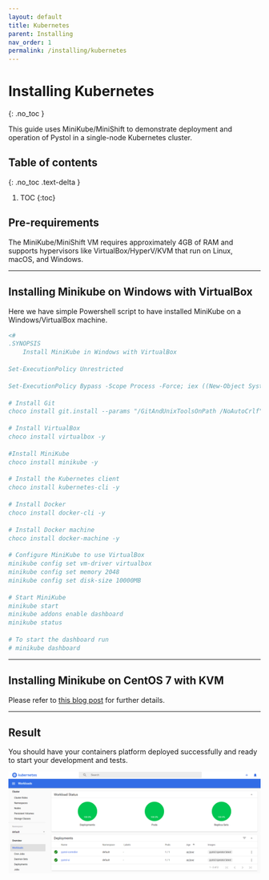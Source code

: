 ```yaml
---
layout: default
title: Kubernetes
parent: Installing
nav_order: 1
permalink: /installing/kubernetes
---
```


# Installing Kubernetes
{: .no_toc }

This guide uses MiniKube/MiniShift to demonstrate deployment and operation of Pystol
in a single-node Kubernetes cluster.

## Table of contents
{: .no_toc .text-delta }

1. TOC
{:toc}

## Pre-requirements

The MiniKube/MiniShift VM requires approximately 4GB
of RAM and supports hypervisors like
VirtualBox/HyperV/KVM
that run on Linux, macOS, and Windows.

---

## Installing Minikube on Windows with VirtualBox

Here we have simple Powershell script to have installed
MiniKube on a Windows/VirtualBox machine.

```powershell
<#  
.SYNOPSIS  
    Install MiniKube in Windows with VirtualBox

Set-ExecutionPolicy Unrestricted

Set-ExecutionPolicy Bypass -Scope Process -Force; iex ((New-Object System.Net.WebClient).DownloadString('https://chocolatey.org/install.ps1'))

# Install Git
choco install git.install --params "/GitAndUnixToolsOnPath /NoAutoCrlf" -y

# Install VirtualBox
choco install virtualbox -y

#Install MiniKube
choco install minikube -y

# Install the Kubernetes client
choco install kubernetes-cli -y

# Install Docker
choco install docker-cli -y

# Install Docker machine
choco install docker-machine -y

# Configure MiniKube to use VirtualBox
minikube config set vm-driver virtualbox
minikube config set memory 2048
minikube config set disk-size 10000MB

# Start MiniKube
minikube start
minikube addons enable dashboard
minikube status

# To start the dashboard run
# minikube dashboard
```

---

## Installing Minikube on CentOS 7 with KVM

Please refer to [this blog post](https://www.anstack.com/blog/2019/10/13/oil-painting-and-installing-minikube-in-centos-7.html) for further details.

---

## Result

You should have your containers platform deployed successfully and ready to start your development and tests.

![](https://raw.githubusercontent.com/pystol/pystol-docs/master/assets/images/installing_minikube.PNG)
